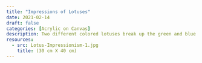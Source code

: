 ```yaml
---
title: "Impressions of Lotuses"
date: 2021-02-14
draft: false
categories: [Acrylic on Canvas]
description: Two different colored lotuses break up the green and blue
resources:
  - src: Lotus-Impressionism-1.jpg
    title: (30 cm X 40 cm)
---
```




